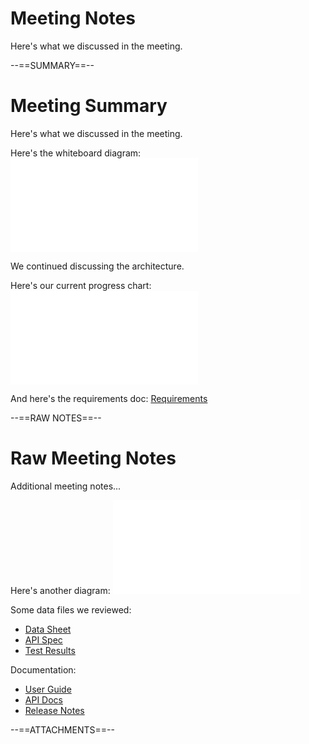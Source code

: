 # Meeting Notes

Here's what we discussed in the meeting.

--==SUMMARY==--
# Meeting Summary

Here's what we discussed in the meeting.

Here's the whiteboard diagram:
![](attachments/jpg_test.jpg.parsed.md)

We continued discussing the architecture.

Here's our current progress chart:
![](attachments/png_test.png.parsed.md)

And here's the requirements doc:
[Requirements](attachments/word_test.docx.parsed.md)

--==RAW NOTES==--
# Raw Meeting Notes

Additional meeting notes...

Here's another diagram:
![](attachments/heic_test.heic.parsed.md)

Some data files we reviewed:
- [Data Sheet](attachments/xlsx_test.xlsx.parsed.md)
- [API Spec](attachments/json_test.json.parsed.md)
- [Test Results](attachments/csv_test.csv.parsed.md)

Documentation:
- [User Guide](attachments/pdf_test.pdf.parsed.md)
- [API Docs](attachments/html_test.html.parsed.md)
- [Release Notes](attachments/text_test.txt.parsed.md)

--==ATTACHMENTS==-- 